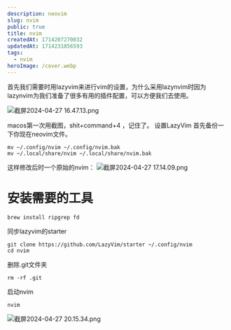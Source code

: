 ```yaml
---
description: neovim
slug: nvim
public: true
title: nvim
createdAt: 1714207270032
updatedAt: 1714231856593
tags:
  - nvim
heroImage: /cover.webp
---
```


首先我们需要时用lazyvim来进行vim的设置，为什么采用lazynvim时因为lazynvim为我们准备了很多有用的插件配置，可以方便我们去使用。

![截屏2024-04-27 16.47.13.png](/posts/nvim_2024-04-27-16-47-13-png.png)

macos第一次用截图，shit+command+4 ，记住了。
设置LazyVim
首先备份一下你现在neovim文件。
```shell
mv ~/.config/nvim ~/.config/nvim.bak
mv ~/.local/share/nvim ~/.local/share/nvim.bak
```
这样修改后时一个原始的nvim：
![截屏2024-04-27 17.14.09.png](/posts/nvim_2024-04-27-17-14-09-png.png)

# 安装需要的工具
```
brew install ripgrep fd
```
同步lazyvim的starter
```
git clone https://github.com/LazyVim/starter ~/.config/nvim
cd nvim
```
删除.git文件夹
```
rm -rf .git
```

启动nvim
```
nvim
```
![截屏2024-04-27 20.15.34.png](/posts/nvim_2024-04-27-20-15-34-png.png)
